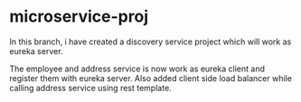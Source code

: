 # microservice-proj

In this branch, i have created a discovery service project which will work as eureka server.

The employee and address service is now work as eureka client and register them with eureka server. Also added client side load balancer while calling address service using rest template.
